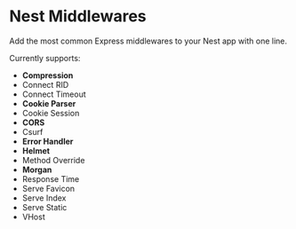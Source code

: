 # Nest Middlewares
Add the most common Express middlewares to your Nest app with one line.

Currently supports:
- **Compression**
- Connect RID
- Connect Timeout
- **Cookie Parser**
- Cookie Session
- **CORS**
- Csurf
- **Error Handler**
- **Helmet**
- Method Override
- **Morgan**
- Response Time
- Serve Favicon
- Serve Index
- Serve Static
- VHost
